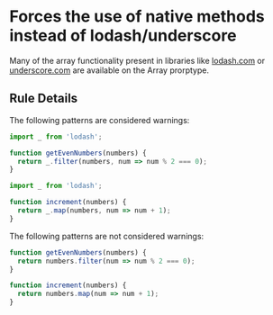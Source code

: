 # Forces the use of native methods instead of lodash/underscore

Many of the array functionality present in libraries like [lodash.com](lodash) or [underscore.com](underscore) are available on the Array prorptype.

## Rule Details

The following patterns are considered warnings:

```js
import _ from 'lodash';

function getEvenNumbers(numbers) {
  return _.filter(numbers, num => num % 2 === 0);
}
```

``` js
import _ from 'lodash';

function increment(numbers) {
  return _.map(numbers, num => num + 1);
}
```

The following patterns are not considered warnings:

```js
function getEvenNumbers(numbers) {
  return numbers.filter(num => num % 2 === 0);
}
```

``` js
function increment(numbers) {
  return numbers.map(num => num + 1);
}
```
